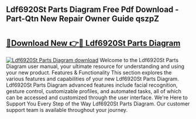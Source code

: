 ## Ldf6920St Parts Diagram Free Pdf Download - Part-Qtn New Repair Owner Guide qszpZ

# <h2><a href="http://dfqmpag.blite.top/?on=Ldf6920St+Parts+Diagram">🔗Download New 👉🔴 Ldf6920St Parts Diagram</a></h2>

[![Ldf6920St Parts Diagram download](https://i.imgur.com/lujVjoI.png)](http://dfqmpag.blite.top/?on=Ldf6920St+Parts+Diagram)
Welcome to the Ldf6920St Parts Diagram user manual, your ultimate resource for understanding and using your new product. Features & Functionality This section explores the various features and capabilities of your new Ldf6920St Parts Diagram. Ldf6920St Parts Diagram advanced features include facial recognition, gesture control, customizable profiles, and automated tasks, all of which can be accessed and customized through the user interface. We're Here to Support You Every Step of the Way Ldf6920St Parts Diagram. Our customer support team is available throughout your journey.
